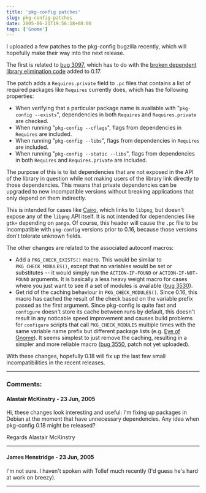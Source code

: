 ```yaml
---
title: 'pkg-config patches'
slug: pkg-config-patches
date: 2005-06-21T19:56:18+08:00
tags: ['Gnome']
---
```


I uploaded a few patches to the pkg-config bugzilla recently, which will
hopefully make their way into the next release.

The first is related to [bug
3097](https://bugs.freedesktop.org/show_bug.cgi?id=3097 "dependent
library elimination causing link problems with -zdefs"), which has to
do with the [broken dependent library elimination code](pkg-config.md)
added to 0.17.

The patch adds a `Requires.private` field to `.pc` files that contains a
list of required packages like `Requires` currently does, which has the
following properties:

-   When verifying that a particular package name is available with
    \"`pkg-config --exists`\", dependencies in both `Requires` and
    `Requires.private` are checked.
-   When running \"`pkg-config --cflags`\", flags from dependencies in
    `Requires` are included.
-   When running \"`pkg-config --libs`\", flags from dependencies in
    `Requires` are included.
-   When running \"`pkg-config --static --libs`\", flags from
    dependencies in both `Requires` and `Requires.private` are included.

The purpose of this is to list dependencies that are not exposed in the
API of the library in question while not making users of the library
link directly to those dependencies. This means that private
dependencies can be upgraded to new incompatible versions without
breaking applications that only depend on them indirectly.

This is intended for cases like [Cairo](http://www.cairographics.org/),
which links to `libpng`, but doesn\'t expose any of the `libpng` API
itself. It is not intended for dependencies like `gtk+` depending on
`pango`. Of course, this header will cause the `.pc` file to be
incompatible with `pkg-config` versions prior to 0.16, because those
versions don\'t tolerate unknown fields.

The other changes are related to the associated autoconf macros:

-   Add a `PKG_CHECK_EXISTS()` macro. This would be similar to
    `PKG_CHECK_MODULES()`, except that no variables would be set or
    substitutes \-- it would simply run the `ACTION-IF-FOUND` or
    `ACTION-IF-NOT-FOUND` arguments. It is basically a less heavy weight
    macro for cases where you just want to see if a set of modules is
    available ([bug
    3530](https://bugs.freedesktop.org/show_bug.cgi?id=3530 "add a PKG_CHECK_EXISTS() autoconf macro")).
-   Get rid of the caching behaviour in `PKG_CHECK_MODULES()`. Since
    0.16, this macro has cached the result of the check based on the
    variable prefix passed as the first argument. Since pkg-config is
    quite fast and `configure` doesn\'t store its cache between runs by
    default, this doesn\'t result in any noticable speed improvement and
    causes build problems for `configure` scripts that call
    `PKG_CHECK_MODULES` multiple times with the same variable name
    prefix but different package lists (e.g. [Eye of
    Gnome](http://mail.gnome.org/archives/desktop-devel-list/2005-June/msg00131.html)).
    It seems simplest to just remove the caching, resulting in a simpler
    and more reliable macro ([bug
    3550](https://bugs.freedesktop.org/show_bug.cgi?id=3550 "Result caching in PKG_CHECK_MODULES() is broken / causes breakage"),
    patch not yet uploaded).

With these changes, hopefully 0.18 will fix up the last few small
incompatibilities in the recent releases.

---
### Comments:
#### Alastair McKinstry - <time datetime="2005-06-23 05:55:34">23 Jun, 2005</time>

Hi, these changes look interesting and useful: I\'m fixing up packages
in Debian at the moment that have unnecessary dependencies. Any idea
when pkg-config 0.18 might be
released?

Regards
Alastair McKinstry

---
#### James Henstridge - <time datetime="2005-06-23 15:09:19">23 Jun, 2005</time>

I\'m not sure. I haven\'t spoken with Tollef much recently (I\'d guess
he\'s hard at work on breezy).

---
